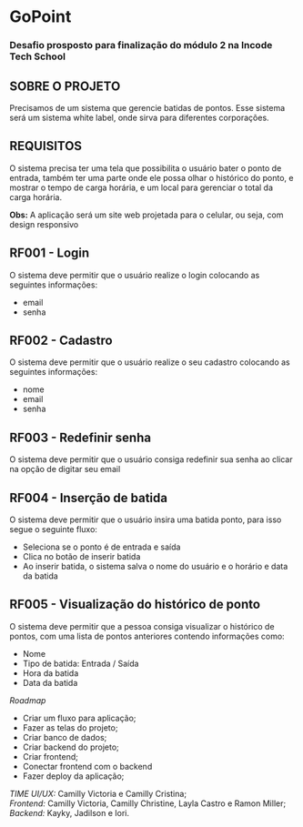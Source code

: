 # GoPoint
### Desafio prosposto para finalização do módulo 2 na Incode Tech School

## SOBRE O PROJETO

Precisamos de um sistema que gerencie batidas de pontos. Esse sistema será um sistema white label, onde sirva para diferentes corporações. 

## REQUISITOS

O sistema precisa ter uma tela que possibilita o usuário bater o ponto de entrada, também ter uma parte onde ele possa olhar o histórico do ponto, e mostrar o tempo de carga horária, e um local para gerenciar o total da carga horária.

**Obs:** A aplicação será um site web projetada para o celular, ou seja, com design responsivo

## RF001 - Login
O sistema deve permitir que o usuário realize o login colocando as seguintes informações:
- email
- senha

## RF002 - Cadastro
O sistema deve permitir que o usuário realize o seu cadastro colocando as seguintes informações:
- nome
- email
- senha

## RF003 - Redefinir senha
O sistema deve permitir que o usuário consiga redefinir sua senha ao clicar na opção de digitar seu email

## RF004 - Inserção de batida
O sistema deve permitir que o usuário insira uma batida ponto, para isso segue o seguinte fluxo:
- Seleciona se o ponto é de entrada e saída
- Clica no botão de inserir batida
- Ao inserir batida, o sistema salva o nome do usuário e o horário e data da batida

## RF005 - Visualização do histórico de ponto
O sistema deve permitir que a pessoa consiga visualizar o histórico de pontos, com uma lista de pontos anteriores contendo informações como:
- Nome
- Tipo de batida: Entrada / Saída
- Hora da batida
- Data da batida

*Roadmap*
- Criar um fluxo para aplicação;
- Fazer as telas do projeto;
- Criar banco de dados;
- Criar backend do projeto;
- Criar frontend;
- Conectar frontend com o backend
- Fazer deploy da aplicação;

 *TIME*
 *UI/UX:* Camilly Victoria e Camilly Cristina;<br>
 *Frontend:* Camilly Victoria, Camilly Christine, Layla Castro e Ramon Miller;<br>
 *Backend:* Kayky, Jadilson e Iori.











